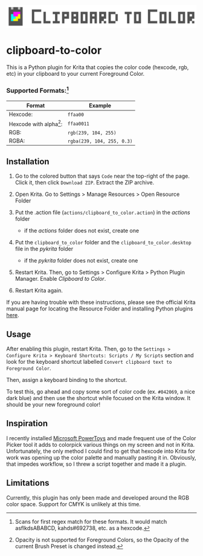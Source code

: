 ![LOGO for Clipboard to Color plugin](./.assets/clipboard-to-color-logo.png)

# clipboard-to-color
This is a Python plugin for Krita that copies the color code (hexcode, rgb, etc) in your clipboard to your current Foreground Color.

### Supported Formats:[^1]
| Format | Example |
| ------ | ------ |
Hexcode:         |       ``ffaa00``
Hexcode with alpha[^2]:  |   ``ffaa0011 ``
RGB:          |          ``rgb(239, 104, 255)``
RGBA:            |       ``rgba(239, 104, 255, 0.3)``

[^1]: Scans for first regex match for these formats. It would match asflkdsABABCD, kahds#692738, etc. as a hexcode.
[^2]: Opacity is not supported for Foreground Colors, so the Opacity of the current Brush Preset is changed instead.

## Installation

<!-- ### Recommended Method:
### Manual Method: -->

1. Go to the colored button that says ``Code`` near the top-right of the page. Click it, then click ``Download ZIP``. Extract the ZIP archive.

2. Open Krita. Go to Settings > Manage Resources > Open Resource Folder

3. Put the .action file (``actions/clipboard_to_color.action``) in the *actions* folder 
    * if the *actions* folder does not exist, create one
4. Put the ``clipboard_to_color`` folder and the ``clipboard_to_color.desktop`` file in the *pykrita* folder 
    * if the *pykrita* folder does not exist, create one
5. Restart Krita. Then, go to Settings > Configure Krita > Python Plugin Manager. Enable *Clipboard to Color*. 
6. Restart Krita again.

If you are having trouble with these instructions, please see the official Krita manual page for locating the Resource Folder and installing Python plugins [here](https://docs.krita.org/en/user_manual/python_scripting/install_custom_python_plugin.html).

## Usage

After enabling this plugin, restart Krita. 
Then, go to the 
``Settings > Configure Krita > Keyboard Shortcuts: Scripts / My Scripts``
section and look for the keyboard shortcut labelled ``Convert clipboard text to Foreground Color``.

Then, assign a keyboard binding to the shortcut.

To test this, go ahead and copy some sort of color code (ex. ``#042069``, a nice dark blue) and then use the shortcut while focused on the Krita window. 
It should be your new foreground color! 

## Inspiration

I recently installed [Microsoft PowerToys](https://github.com/microsoft/PowerToys) and made frequent use of the Color Picker tool it adds to colorpick various things on my screen and not in Krita. Unfortunately, the only method I could find to get that hexcode into Krita for work was opening up the color palette and manually pasting it in. Obviously, that impedes workflow, so I threw a script together and made it a plugin.


## Limitations

Currently, this plugin has only been made and developed around the RGB color space. Support for CMYK is unlikely at this time.